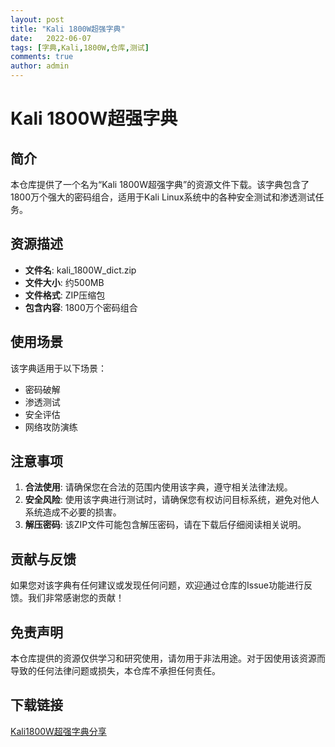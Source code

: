 ```yaml
---
layout: post
title: "Kali 1800W超强字典"
date:   2022-06-07
tags: [字典,Kali,1800W,仓库,测试]
comments: true
author: admin
---
```

# Kali 1800W超强字典

## 简介

本仓库提供了一个名为“Kali 1800W超强字典”的资源文件下载。该字典包含了1800万个强大的密码组合，适用于Kali Linux系统中的各种安全测试和渗透测试任务。

## 资源描述

- **文件名**: kali_1800W_dict.zip
- **文件大小**: 约500MB
- **文件格式**: ZIP压缩包
- **包含内容**: 1800万个密码组合

## 使用场景

该字典适用于以下场景：

- 密码破解
- 渗透测试
- 安全评估
- 网络攻防演练

## 注意事项

1. **合法使用**: 请确保您在合法的范围内使用该字典，遵守相关法律法规。
2. **安全风险**: 使用该字典进行测试时，请确保您有权访问目标系统，避免对他人系统造成不必要的损害。
3. **解压密码**: 该ZIP文件可能包含解压密码，请在下载后仔细阅读相关说明。

## 贡献与反馈

如果您对该字典有任何建议或发现任何问题，欢迎通过仓库的Issue功能进行反馈。我们非常感谢您的贡献！

## 免责声明

本仓库提供的资源仅供学习和研究使用，请勿用于非法用途。对于因使用该资源而导致的任何法律问题或损失，本仓库不承担任何责任。

## 下载链接

[Kali1800W超强字典分享](https://pan.quark.cn/s/ac6d60259fce)